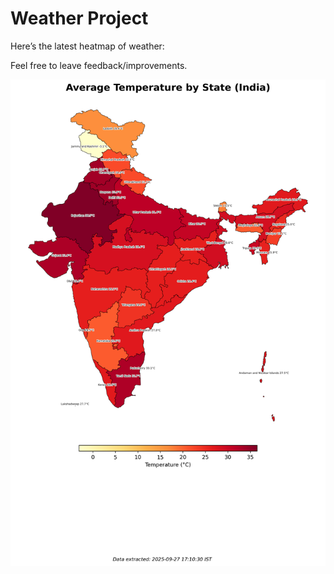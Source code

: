 # Weather Project

Here’s the latest heatmap of weather:

Feel free to leave feedback/improvements.

![India Heatmap](docs/assets/india_heatmap.png?v=D7CD30)
